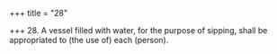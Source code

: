 +++
title = "28"

+++
28. A vessel filled with water, for the purpose of sipping, shall be appropriated to (the use of) each (person).
